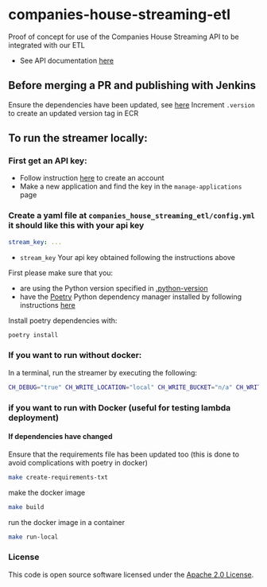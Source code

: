 
# companies-house-streaming-etl

Proof of concept for use of the Companies House Streaming API to be integrated with our ETL

- See API documentation [here](https://developer-specs.company-information.service.gov.uk/companies-house-public-data-api/reference)

## Before merging a PR and publishing with Jenkins
Ensure the dependencies have been updated, see [here](#if-dependencies-have-changed)
Increment `.version` to create an updated version tag in ECR

## To run the streamer locally:

### First get an API key:

- Follow instruction [here](https://developer-specs.company-information.service.gov.uk/streaming-api/guides/authentication) to create an account
- Make a new application and find the key in the `manage-applications` page

### Create a yaml file at `companies_house_streaming_etl/config.yml` it should like this with your api key 

```yaml
stream_key: ...
```

- `stream_key` Your api key obtained following the instructions above

First please make sure that you:
* are using the Python version specified in [.python-version](.python-version)
* have the [Poetry](https://python-poetry.org/) Python dependency manager installed by following instructions
  [here](https://python-poetry.org/docs/#osx--linux--bashonwindows-install-instructions)

Install poetry dependencies with:
```bash
poetry install
```

### If you want to run without docker:

In a terminal, run the streamer by executing the following:
```bash
CH_DEBUG="true" CH_WRITE_LOCATION="local" CH_WRITE_BUCKET="n/a" CH_WRITE_PREFIX="n/a" poetry run run-streamer
```

### if you want to run with Docker (useful for testing lambda deployment)

#### If dependencies have changed
Ensure that the requirements file has been updated too (this is done to avoid complications with poetry in docker)
```bash
make create-requirements-txt
```

make the docker image
```bash
make build
```

run the docker image in a container
```bash
make run-local
```

### License

This code is open source software licensed under the [Apache 2.0 License]("http://www.apache.org/licenses/LICENSE-2.0.html").